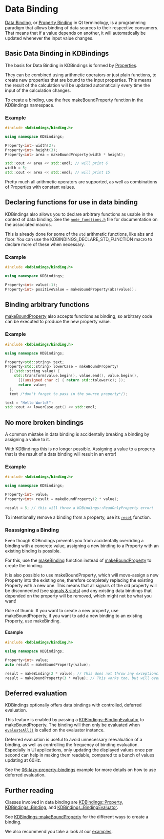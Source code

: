 # Data Binding

[Data Binding](https://en.wikipedia.org/wiki/Data_binding), or [Property Binding](https://doc.qt.io/qt-5/qtqml-syntax-propertybinding.html) in Qt terminology, is a programming paradigm that allows binding of data sources to their respective consumers.
That means that if a value depends on another, it will automatically be updated whenever the input value changes.

## Basic Data Binding in KDBindings
The basis for Data Binding in KDBindings is formed by [Properties](properties.md).

They can be combined using arithmetic operators or just plain functions, to create new properties that are bound to the input properties.
This means the result of the calculation will be updated automatically every time the input of the calculation changes.

To create a binding, use the free [makeBoundProperty](../Namespaces/namespaceKDBindings.md#function-makeboundproperty) function in the KDBindings namespace.

### Example
``` cpp
#include <kdbindings/binding.h>

using namespace KDBindings;

Property<int> width(2);
Property<int> height(3);
Property<int> area = makeBoundProperty(width * height);

std::cout << area << std::endl; // will print 6
width = 5;
std::cout << area << std::endl; // will print 15
```

Pretty much all arithmetic operators are supported, as well as combinations of Properties with constant values.

## Declaring functions for use in data binding
KDBindings also allows you to declare arbitrary functions as usable in the context of data binding.
See the [`node_functions.h`](../Files/node__functions_8h.md) file for documentation on the associated macros.

This is already done for some of the `std` arithmetic functions, like abs and floor.
You can use the KDBINDINGS_DECLARE_STD_FUNCTION macro to declare more of these when necessary.

### Example
``` cpp
#include <kdbindings/binding.h>

using namespace KDBindings;

Property<int> value(-1);
Property<int> positiveValue = makeBoundProperty(abs(value));
```


## Binding arbitrary functions
[makeBoundProperty](../Namespaces/namespaceKDBindings.md#function-makeboundproperty) also accepts functions as binding, so arbitrary code can be executed to produce the new property value.

### Example
``` cpp
#include <kdbindings/binding.h>

using namespace KDBindings;

Property<std::string> text;
Property<std::string> lowerCase = makeBoundProperty(
  [](std::string value) {
    std::transform(value.begin(), value.end(), value.begin(),
      [](unsigned char c) { return std::tolower(c); });
      return value;
  },
  text /*don't forget to pass in the source property*/);

text = "Hello World!";
std::cout << lowerCase.get() << std::endl;
```

## No more broken bindings
A common mistake in data binding is accidentally breaking a binding by assigning a value to it.

With KDBindings this is no longer possible.
Assigning a value to a property that is the result of a data binding will result in an error!

### Example
``` cpp
#include <kdbindings/binding.h>

using namespace KDBindings;

Property<int> value;
Property<int> result = makeBoundProperty(2 * value);

result = 5; // this will throw a KDBindings::ReadOnlyProperty error!
```

To intentionally remove a binding from a property, use its [`reset`](../../Classes/classKDBindings_1_1Property/#function-reset) function.

### Reassigning a Binding
Even though KDBindings prevents you from accidentally overriding a binding with a concrete value, assigning a
new binding to a Property with an existing binding is possible.

For this, use the [makeBinding](../Namespaces/namespaceKDBindings.md#function-makebinding) function instead of [makeBoundProperty](../Namespaces/namespaceKDBindings.md#function-makeboundproperty) to create the binding.

It is also possible to use makeBoundProperty, which will move-assign a new Property into the existing one, therefore completely replacing the existing Property with a new one.
This means that all signals of the old property will be disconnected (see [signals & slots](signals-slots.md)) and any existing data bindings that depended on the property will be removed, which might not be what you want!

Rule of thumb: If you want to create a new property, use makeBoundProperty, if you want to add a new binding to an
existing Property, use makeBinding.

#### Example
``` cpp
#include <kdbindings/binding.h>

using namespace KDBindings;

Property<int> value;
auto result = makeBoundProperty(value);

result = makeBinding(2 * value); // This does not throw any exceptions.
result = makeBoundProperty(3 * value); // This works too, but will override all existing connections to result.
```


## Deferred evaluation
KDBindings optionally offers data bindings with controlled, deferred evaluation.

This feature is enabled by passing a [KDBindings::BindingEvaluator](../Classes/classKDBindings_1_1BindingEvaluator.md) to makeBoundProperty.
The binding will then only be evaluated when [`evaluateAll()`](../Classes/classKDBindings_1_1BindingEvaluator.md#function-evaluateall) is called on the evaluator instance.

Deferred evaluation is useful to avoid unnecessary reevaluation of a binding, as well as controlling the frequency of binding evaluation.
Especially in UI applications, only updating the displayed values once per second can help in making them readable, compared to a bunch of values updating at 60Hz.

See the [06-lazy-property-bindings](../Examples/06-lazy-property-bindings_2main_8cpp-example.md) example for more details on how to use deferred evaluation.


## Further reading
Classes involved in data binding are [KDBindings::Property](../Classes/classKDBindings_1_1Property.md), [KDBindings::Binding](../Classes/classKDBindings_1_1Binding.md), and [KDBindings::BindingEvaluator](../Classes/classKDBindings_1_1BindingEvaluator.md).

See [KDBindings::makeBoundProperty](../Namespaces/namespaceKDBindings.md#function-makeboundproperty) for the different ways to create a binding.

We also recommend you take a look at our [examples](../examples.md).
